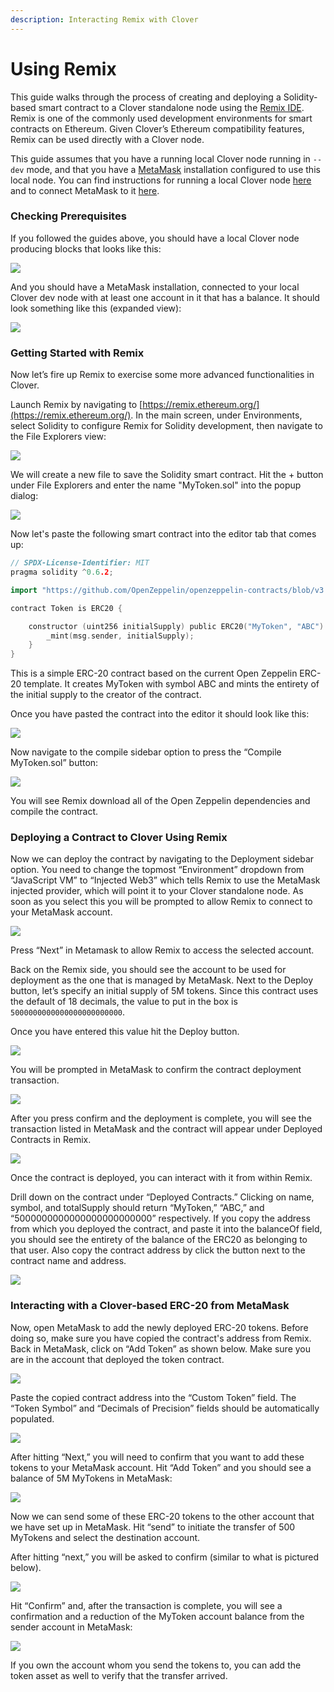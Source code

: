 ```yaml
---
description: Interacting Remix with Clover
---
```


# Using Remix

This guide walks through the process of creating and deploying a Solidity-based smart contract to a Clover standalone node using the [Remix IDE](https://remix.ethereum.org/). Remix is one of the commonly used development environments for smart contracts on Ethereum. Given Clover’s Ethereum compatibility features, Remix can be used directly with a Clover node.

This guide assumes that you have a running local Clover node running in `--dev` mode, and that you have a [MetaMask](https://metamask.io/) installation configured to use this local node. You can find instructions for running a local Clover node [here](https://clover-network.gitbook.io/portal/quick-start/local-node/setting-up-a-node) and to connect MetaMask to it [here](https://clover-network.gitbook.io/portal/quick-start/local-node/using-metamask).

### Checking Prerequisites <a id="checking-prerequisites"></a>

If you followed the guides above, you should have a local Clover node producing blocks that looks like this:

![](../../.gitbook/assets/1608540371482.jpg)

And you should have a MetaMask installation, connected to your local Clover dev node with at least one account in it that has a balance. It should look something like this \(expanded view\):

![](../../.gitbook/assets/image%20%289%29.png)

### Getting Started with Remix <a id="getting-started-with-remix"></a>

Now let’s fire up Remix to exercise some more advanced functionalities in Clover.

Launch Remix by navigating to [https://remix.ethereum.org/](https://remix.ethereum.org/). In the main screen, under Environments, select Solidity to configure Remix for Solidity development, then navigate to the File Explorers view:

![](../../.gitbook/assets/1.png)

We will create a new file to save the Solidity smart contract. Hit the + button under File Explorers and enter the name "MyToken.sol" into the popup dialog:

![](../../.gitbook/assets/2.jpg)

Now let's paste the following smart contract into the editor tab that comes up:

```go
// SPDX-License-Identifier: MIT
pragma solidity ^0.6.2;

import "https://github.com/OpenZeppelin/openzeppelin-contracts/blob/v3.3.0/contracts/token/ERC20/ERC20.sol";

contract Token is ERC20 {

    constructor (uint256 initialSupply) public ERC20("MyToken", "ABC") {
        _mint(msg.sender, initialSupply);
    }
}
```

This is a simple ERC-20 contract based on the current Open Zeppelin ERC-20 template. It creates MyToken with symbol ABC and mints the entirety of the initial supply to the creator of the contract.

Once you have pasted the contract into the editor it should look like this:

![](../../.gitbook/assets/3.jpg)

Now navigate to the compile sidebar option to press the “Compile MyToken.sol” button:

![](../../.gitbook/assets/4.jpg)

You will see Remix download all of the Open Zeppelin dependencies and compile the contract.

### Deploying a Contract to Clover Using Remix <a id="deploying-a-contract-to-moonbeam-using-remix"></a>

Now we can deploy the contract by navigating to the Deployment sidebar option. You need to change the topmost “Environment” dropdown from “JavaScript VM” to “Injected Web3” which tells Remix to use the MetaMask injected provider, which will point it to your Clover standalone node. As soon as you select this you will be prompted to allow Remix to connect to your MetaMask account.

![](../../.gitbook/assets/5.jpg)

Press “Next” in Metamask to allow Remix to access the selected account.

Back on the Remix side, you should see the account to be used for deployment as the one that is managed by MetaMask. Next to the Deploy button, let’s specify an initial supply of 5M tokens. Since this contract uses the default of 18 decimals, the value to put in the box is `5000000000000000000000000`.

Once you have entered this value hit the Deploy button.

![](../../.gitbook/assets/6.jpg)

You will be prompted in MetaMask to confirm the contract deployment transaction.

![](../../.gitbook/assets/7.jpg)

After you press confirm and the deployment is complete, you will see the transaction listed in MetaMask and the contract will appear under Deployed Contracts in Remix.

![](../../.gitbook/assets/8.jpg)

Once the contract is deployed, you can interact with it from within Remix.

Drill down on the contract under “Deployed Contracts.” Clicking on name, symbol, and totalSupply should return “MyToken,” “ABC,” and “5000000000000000000000000” respectively. If you copy the address from which you deployed the contract, and paste it into the balanceOf field, you should see the entirety of the balance of the ERC20 as belonging to that user. Also copy the contract address by click the button next to the contract name and address.

![](../../.gitbook/assets/9.jpg)

### Interacting with a Clover-based ERC-20 from MetaMask <a id="interacting-with-a-moonbeam-based-erc-20-from-metamask"></a>

Now, open MetaMask to add the newly deployed ERC-20 tokens. Before doing so, make sure you have copied the contract's address from Remix. Back in MetaMask, click on “Add Token” as shown below. Make sure you are in the account that deployed the token contract.

![](../../.gitbook/assets/10.jpg)

Paste the copied contract address into the “Custom Token” field. The “Token Symbol” and “Decimals of Precision” fields should be automatically populated.

![](../../.gitbook/assets/11.jpg)

After hitting “Next,” you will need to confirm that you want to add these tokens to your MetaMask account. Hit “Add Token” and you should see a balance of 5M MyTokens in MetaMask:

![](../../.gitbook/assets/12.jpg)

Now we can send some of these ERC-20 tokens to the other account that we have set up in MetaMask. Hit “send” to initiate the transfer of 500 MyTokens and select the destination account.

After hitting “next,” you will be asked to confirm \(similar to what is pictured below\).

![](../../.gitbook/assets/13.jpg)

Hit “Confirm” and, after the transaction is complete, you will see a confirmation and a reduction of the MyToken account balance from the sender account in MetaMask:

![](../../.gitbook/assets/14.jpg)

If you own the account whom you send the tokens to, you can add the token asset as well to verify that the transfer arrived.

